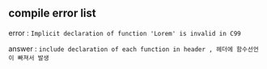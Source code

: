 
## compile error list

error :
`Implicit declaration of function 'Lorem' is invalid in C99 `

answer : `include declaration of each function in header , 헤더에 함수선언이 빠져서 발생`

